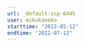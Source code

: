 ```yaml
---
url: _default:scp-6445
user: mikukaneko
starttime: "2022-05-12"
endtime: "2022-07-12"
---
```

<reserve />